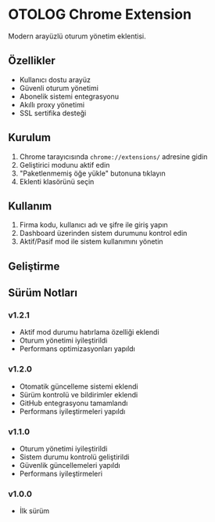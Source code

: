 # OTOLOG Chrome Extension

Modern arayüzlü oturum yönetim eklentisi.

## Özellikler

- Kullanıcı dostu arayüz
- Güvenli oturum yönetimi
- Abonelik sistemi entegrasyonu
- Akıllı proxy yönetimi
- SSL sertifika desteği

## Kurulum

1. Chrome tarayıcısında `chrome://extensions/` adresine gidin
2. Geliştirici modunu aktif edin
3. "Paketlenmemiş öğe yükle" butonuna tıklayın
4. Eklenti klasörünü seçin

## Kullanım

1. Firma kodu, kullanıcı adı ve şifre ile giriş yapın
2. Dashboard üzerinden sistem durumunu kontrol edin
3. Aktif/Pasif mod ile sistem kullanımını yönetin

## Geliştirme

## Sürüm Notları

### v1.2.1
- Aktif mod durumu hatırlama özelliği eklendi
- Oturum yönetimi iyileştirildi
- Performans optimizasyonları yapıldı

### v1.2.0
- Otomatik güncelleme sistemi eklendi
- Sürüm kontrolü ve bildirimler eklendi
- GitHub entegrasyonu tamamlandı
- Performans iyileştirmeleri yapıldı

### v1.1.0
- Oturum yönetimi iyileştirildi
- Sistem durumu kontrolü geliştirildi
- Güvenlik güncellemeleri yapıldı
- Performans iyileştirmeleri

### v1.0.0
- İlk sürüm
